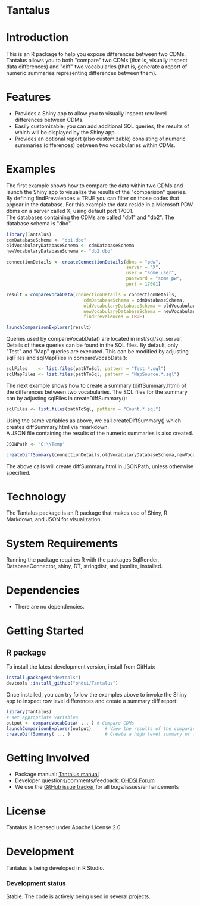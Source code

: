 Tantalus
=========

Introduction
============
This is an R package to help you expose differences between two CDMs.  Tantalus allows you to both "compare" two CDMs (that is, visually inspect data differences)
and "diff" two vocabularies (that is, generate a report of numeric summaries representing differences between them). 


Features
========
- Provides a Shiny app to allow you to visually inspect row level differences between CDMs.
- Easily customizable; you can add additional SQL queries, the results of which will be displayed by the Shiny app.
- Provides an optional report (also customizable) consisting of numeric summaries (differences) between two vocabularies within CDMs.

Examples
========
The first example shows how to compare the data within two CDMs and launch the Shiny app to visualize the results of the "comparison" queries. By defining findPrevalences = TRUE you can filter on those codes that appear in the database.
For this example the data reside in a Microsoft PDW dbms on a server called X, using default port 17001.  
The databases containing the CDMs are called "db1" and "db2".  The database schema is "dbo".


```r
library(Tantalus)
cdmDatabaseSchema <- "db1.dbo"
oldVocabularyDatabaseSchema <- cdmDatabaseSchema
newVocabularyDatabaseSchema <- "db2.dbo"

connectionDetails <- createConnectionDetails(dbms = "pdw",
                                             server = "X",
                                             user = "some user",
                                             password = "some pw",
                                             port = 17001)

result = compareVocabData(connectionDetails = connectionDetails,
                             cdmDatabaseSchema = cdmDatabaseSchema,
                             oldVocabularyDatabaseSchema = oldVocabularyDatabaseSchema,
                             newVocabularyDatabaseSchema = newVocabularyDatabaseSchema,
                             findPrevalences = TRUE)

launchComparisonExplorer(result)
```

Queries used by compareVocabData() are located in inst/sql/sql_server.  Details of these queries can be found in the SQL files.
By default, only "Test" and "Map" queries are executed.  This can be modified by adjusting sqlFiles and sqlMapFiles in compareVocabData():

```r
sqlFiles    <- list.files(pathToSql, pattern = "Test.*.sql")
sqlMapFiles <- list.files(pathToSql, pattern = "MapSource.*.sql")
```

The next example shows how to create a summary (diffSummary.html) of the differences between two vocabularies. 
The SQL files for the summary can by adjusting sqlFiles in createDiffSummary():

```r
sqlFiles <- list.files(pathToSql, pattern = "Count.*.sql")
```

Using the same variables as above, we call createDiffSummary() which creates diffSummary.html via rmarkdown.  
A JSON file containing the results of the numeric summaries is also created.

```r
JSONPath <- "C:\\Temp"

createDiffSummary(connectionDetails,oldVocabularyDatabaseSchema,newVocabularyDatabaseSchema,JSONPath)
```

The above calls will create diffSummary.html in JSONPath, unless otherwise specified.


Technology
============
The Tantalus package is an R package that makes use of Shiny, R Markdown, and JSON for visualization.

System Requirements
===================
Running the package requires R with the packages SqlRender, DatabaseConnector, shiny, DT, stringdist, and jsonlite, installed.


Dependencies
============
 * There are no dependencies.

Getting Started
===============
## R package
  
To install the latest development version, install from GitHub:

```r
install.packages("devtools")
devtools::install_github("ohdsi/Tantalus")
```

Once installed, you can try follow the examples above to invoke the Shiny app to inspect row level differences and create a summary diff report:

```r
library(Tantalus)
# set appropriate variables 
output <- compareVocabData( ... ) # Compare CDMs
launchComparisonExplorer(output)     # View the results of the comparison queries via Shiny
createDiffSummary( ... )             # Create a high level summary of the differences between the two vocabs
```

Getting Involved
=============
* Package manual: [Tantalus manual](https://raw.githubusercontent.com/OHDSI/Tantalus/master/extras/Tantalus.pdf) 
* Developer questions/comments/feedback: <a href="http://forums.ohdsi.org/c/developers">OHDSI Forum</a>
* We use the <a href="../../issues">GitHub issue tracker</a> for all bugs/issues/enhancements

License
=======
Tantalus is licensed under Apache License 2.0

Development
===========
Tantalus is being developed in R Studio.

### Development status

Stable. The code is actively being used in several projects.
